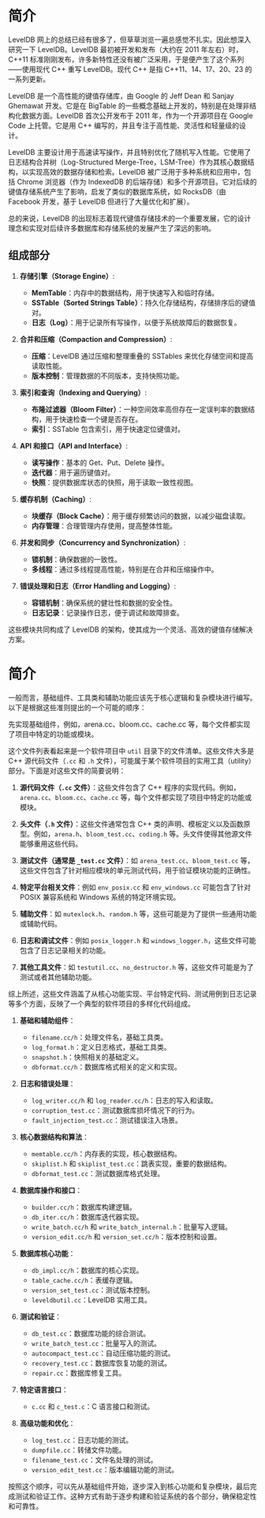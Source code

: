 # 简介

LevelDB 网上的总结已经有很多了，但草草浏览一遍总感觉不扎实。因此想深入研究一下 LevelDB。LevelDB 最初被开发和发布（大约在 2011 年左右）时，C++11 标准刚刚发布，许多新特性还没有被广泛采用，于是便产生了这个系列——使用现代 C++ 重写 LevelDB。现代 C++ 是指 C++11、14、17、20、23 的一系列更新。

LevelDB 是一个高性能的键值存储库，由 Google 的 Jeff Dean 和 Sanjay Ghemawat 开发。它是在 BigTable 的一些概念基础上开发的，特别是在处理非结构化数据方面。LevelDB 首次公开发布于 2011 年，作为一个开源项目在 Google Code 上托管。它是用 C++ 编写的，并且专注于高性能、灵活性和轻量级的设计。

LevelDB 主要设计用于高速读写操作，并且特别优化了随机写入性能。它使用了日志结构合并树（Log-Structured Merge-Tree，LSM-Tree）作为其核心数据结构，以实现高效的数据存储和检索。LevelDB 被广泛用于多种系统和应用中，包括 Chrome 浏览器（作为 IndexedDB 的后端存储）和多个开源项目。它对后续的键值存储系统产生了影响，启发了类似的数据库系统，如 RocksDB（由 Facebook 开发，基于 LevelDB 但进行了大量优化和扩展）。

总的来说，LevelDB 的出现标志着现代键值存储技术的一个重要发展，它的设计理念和实现对后续许多数据库和存储系统的发展产生了深远的影响。

## 组成部分

1. **存储引擎（Storage Engine）**:
   - **MemTable**：内存中的数据结构，用于快速写入和临时存储。
   - **SSTable（Sorted Strings Table）**：持久化存储结构，存储排序后的键值对。
   - **日志（Log）**：用于记录所有写操作，以便于系统故障后的数据恢复。

2. **合并和压缩（Compaction and Compression）**:
   - **压缩**：LevelDB 通过压缩和整理重叠的 SSTables 来优化存储空间和提高读取性能。
   - **版本控制**：管理数据的不同版本，支持快照功能。

3. **索引和查询（Indexing and Querying）**:
   - **布隆过滤器（Bloom Filter）**：一种空间效率高但存在一定误判率的数据结构，用于快速检查一个键是否存在。
   - **索引**：SSTable 包含索引，用于快速定位键值对。

4. **API 和接口（API and Interface）**:
   - **读写操作**：基本的 Get、Put、Delete 操作。
   - **迭代器**：用于遍历键值对。
   - **快照**：提供数据库状态的快照，用于读取一致性视图。

5. **缓存机制（Caching）**:
   - **块缓存（Block Cache）**：用于缓存频繁访问的数据，以减少磁盘读取。
   - **内存管理**：合理管理内存使用，提高整体性能。

6. **并发和同步（Concurrency and Synchronization）**:
   - **锁机制**：确保数据的一致性。
   - **多线程**：通过多线程提高性能，特别是在合并和压缩操作中。

7. **错误处理和日志（Error Handling and Logging）**:
   - **容错机制**：确保系统的健壮性和数据的安全性。
   - **日志记录**：记录操作日志，便于调试和故障排查。

这些模块共同构成了 LevelDB 的架构，使其成为一个灵活、高效的键值存储解决方案。

# 简介

一般而言，基础组件、工具类和辅助功能应该先于核心逻辑和复杂模块进行编写。以下是根据这些准则提出的一个可能的顺序：

先实现基础组件，例如，arena.cc、bloom.cc、cache.cc 等，每个文件都实现了项目中特定的功能或模块。

这个文件列表看起来是一个软件项目中 `util` 目录下的文件清单。这些文件大多是 C++ 源代码文件（`.cc` 和 `.h` 文件），可能属于某个软件项目的实用工具（utility）部分。下面是对这些文件的简要说明：

1. **源代码文件（`.cc` 文件）**：这些文件包含了 C++ 程序的实现代码。例如，`arena.cc`、`bloom.cc`、`cache.cc` 等，每个文件都实现了项目中特定的功能或模块。

2. **头文件（`.h` 文件）**：这些文件通常包含 C++ 类的声明、模板定义以及函数原型。例如，`arena.h`、`bloom_test.cc`、`coding.h` 等。头文件使得其他源文件能够重用这些代码。

3. **测试文件（通常是 `_test.cc` 文件）**：如 `arena_test.cc`、`bloom_test.cc` 等，这些文件包含了针对相应模块的单元测试代码，用于验证模块功能的正确性。

4. **特定平台相关文件**：例如 `env_posix.cc` 和 `env_windows.cc` 可能包含了针对 POSIX 兼容系统和 Windows 系统的特定环境实现。

5. **辅助文件**：如 `mutexlock.h`、`random.h` 等，这些可能是为了提供一些通用功能或辅助代码。

6. **日志和调试文件**：例如 `posix_logger.h` 和 `windows_logger.h`，这些文件可能包含了日志记录相关的功能。

7. **其他工具文件**：如 `testutil.cc`、`no_destructor.h` 等，这些文件可能是为了测试或者其他辅助功能。

综上所述，这些文件涵盖了从核心功能实现、平台特定代码、测试用例到日志记录等多个方面，反映了一个典型的软件项目的多样化代码组成。

1. **基础和辅助组件**：
   - `filename.cc/h`：处理文件名，基础工具类。
   - `log_format.h`：定义日志格式，基础工具类。
   - `snapshot.h`：快照相关的基础定义。
   - `dbformat.cc/h`：数据库格式相关的定义和实现。

2. **日志和错误处理**：
   - `log_writer.cc/h` 和 `log_reader.cc/h`：日志的写入和读取。
   - `corruption_test.cc`：测试数据库损坏情况下的行为。
   - `fault_injection_test.cc`：测试错误注入场景。

3. **核心数据结构和算法**：
   - `memtable.cc/h`：内存表的实现，核心数据结构。
   - `skiplist.h` 和 `skiplist_test.cc`：跳表实现，重要的数据结构。
   - `dbformat_test.cc`：测试数据库格式处理。

4. **数据库操作和接口**：
   - `builder.cc/h`：数据库构建逻辑。
   - `db_iter.cc/h`：数据库迭代器实现。
   - `write_batch.cc/h` 和 `write_batch_internal.h`：批量写入逻辑。
   - `version_edit.cc/h` 和 `version_set.cc/h`：版本控制和设置。

5. **数据库核心功能**：
   - `db_impl.cc/h`：数据库的核心实现。
   - `table_cache.cc/h`：表缓存逻辑。
   - `version_set_test.cc`：测试版本控制。
   - `leveldbutil.cc`：LevelDB 实用工具。

6. **测试和验证**：
   - `db_test.cc`：数据库功能的综合测试。
   - `write_batch_test.cc`：批量写入的测试。
   - `autocompact_test.cc`：自动压缩功能的测试。
   - `recovery_test.cc`：数据库恢复功能的测试。
   - `repair.cc`：数据库修复工具。

7. **特定语言接口**：
   - `c.cc` 和 `c_test.c`：C 语言接口和测试。

8. **高级功能和优化**：
   - `log_test.cc`：日志功能的测试。
   - `dumpfile.cc`：转储文件功能。
   - `filename_test.cc`：文件名处理的测试。
   - `version_edit_test.cc`：版本编辑功能的测试。

按照这个顺序，可以先从基础组件开始，逐步深入到核心功能和复杂模块，最后完成测试和验证工作。这种方式有助于逐步构建和验证系统的各个部分，确保稳定性和可靠性。